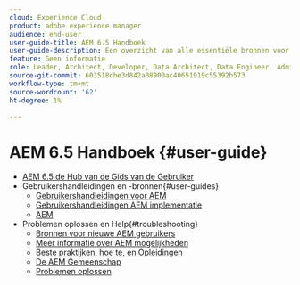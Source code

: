 ```yaml
---
cloud: Experience Cloud
product: adobe experience manager
audience: end-user
user-guide-title: AEM 6.5 Handboek
user-guide-description: Een overzicht van alle essentiële bronnen voor het begrijpen, installeren, beheren en gebruiken van AEM 6.5
feature: Geen informatie
role: Leader, Architect, Developer, Data Architect, Data Engineer, Admin, User
source-git-commit: 603518dbe3d842a08900ac40651919c55392b573
workflow-type: tm+mt
source-wordcount: '62'
ht-degree: 1%

---
```



# AEM 6.5 Handboek {#user-guide}

+ [AEM 6.5 de Hub van de Gids van de Gebruiker](home.md)
+ Gebruikershandleidingen en -bronnen{#user-guides}
   + [Gebruikershandleidingen voor AEM](capabilities.md)
   + [Gebruikershandleidingen AEM implementatie](implementation.md)
   + [AEM](resources.md)
+ Problemen oplossen en Help{#troubleshooting}
   + [Bronnen voor nieuwe AEM gebruikers](new.md)
   + [Meer informatie over AEM mogelijkheden](learn.md)
   + [Beste praktijken, hoe te, en Opleidingen](best-practice.md)
   + [De AEM Gemeenschap](community.md)
   + [Problemen oplossen](troubleshooting.md)
